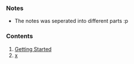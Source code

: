 ### Notes
- The notes was seperated into different parts :p

### Contents
1. [Getting Started](./01_starting.md)
2. [x](./02_x.md)